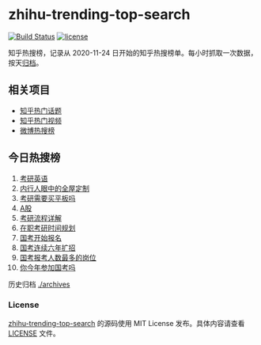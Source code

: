 # zhihu-trending-top-search

[![Build Status](https://github.com/justjavac/zhihu-trending-top-search/workflows/ci/badge.svg?branch=main)](https://github.com/justjavac/zhihu-trending-top-search/actions)
[![license](https://img.shields.io/github/license/justjavac/zhihu-trending-top-search)](https://github.com/justjavac/zhihu-trending-top-search/blob/main/LICENSE)

知乎热搜榜，记录从 2020-11-24
日开始的知乎热搜榜单。每小时抓取一次数据，按天[归档](./archives)。

## 相关项目

- [知乎热门话题](https://github.com/justjavac/zhihu-trending-hot-questions)
- [知乎热门视频](https://github.com/justjavac/zhihu-trending-hot-video)
- [微博热搜榜](https://github.com/justjavac/weibo-trending-hot-search)

## 今日热搜榜

<!-- BEGIN -->
<!-- 最后更新时间 Sat Nov 25 2023 15:02:09 GMT+0800 (China Standard Time) -->

1. [考研英语](https://www.zhihu.com/search?q=考研英语)
1. [内行人眼中的全屋定制](https://www.zhihu.com/search?q=内行人眼中的全屋定制)
1. [考研需要买平板吗](https://www.zhihu.com/search?q=考研需要买平板吗)
1. [A股](https://www.zhihu.com/search?q=A股)
1. [考研流程详解](https://www.zhihu.com/search?q=考研流程详解)
1. [在职考研时间规划](https://www.zhihu.com/search?q=在职考研时间规划)
1. [国考开始报名](https://www.zhihu.com/search?q=国考开始报名)
1. [国考连续六年扩招](https://www.zhihu.com/search?q=国考连续六年扩招)
1. [国考报考人数最多的岗位](https://www.zhihu.com/search?q=国考报考人数最多的岗位)
1. [你今年参加国考吗](https://www.zhihu.com/search?q=你今年参加国考吗)

<!-- END -->

历史归档 [./archives](./archives)

### License

[zhihu-trending-top-search](https://github.com/justjavac/zhihu-trending-top-search)
的源码使用 MIT License 发布。具体内容请查看 [LICENSE](./LICENSE) 文件。
